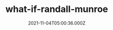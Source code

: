 ---
categories:
  - Anime & Manga
  - Books
  - Coding
  - Etc
  - Games
  
  - Movies & TV
  - Music
  - Pesonal
date: 2021-11-04T05:00:36.000Z
description: ''
draft: true
images: []
lead: ''
reddit: ''
series: ''
slug: what-if-randall-munroe
tags: []
thumbnail: ''
title: what-if-randall-munroe
toc: false
tweetId: ''

---